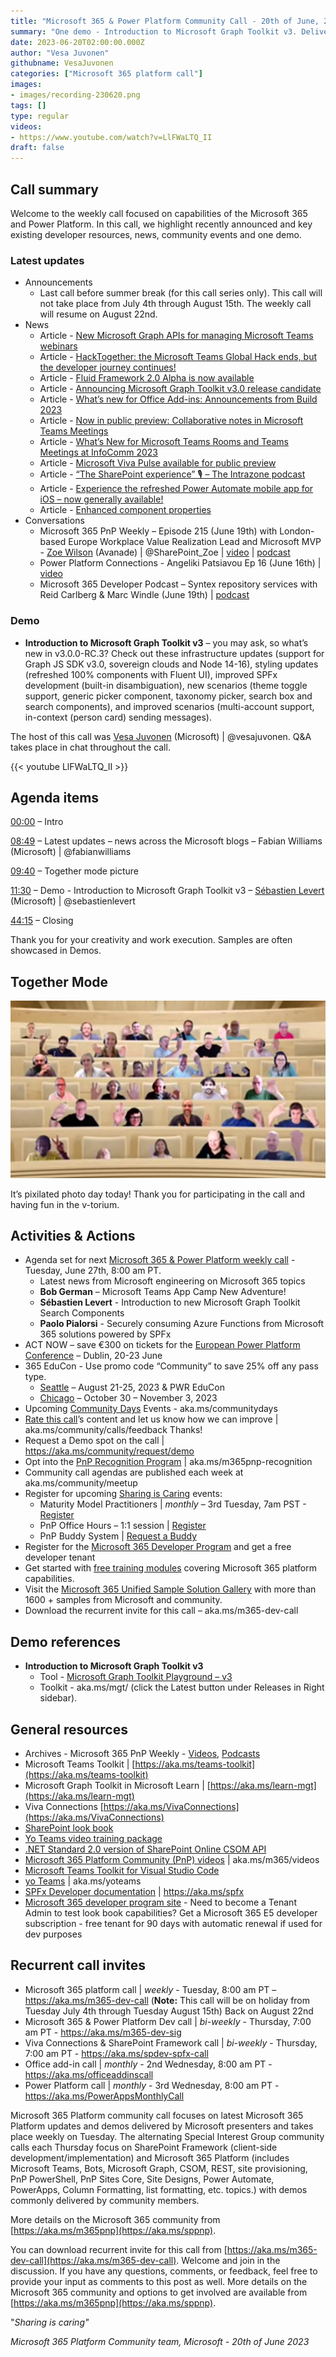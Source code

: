 ```yaml
---
title: "Microsoft 365 & Power Platform Community Call - 20th of June, 2023"  
summary: "One demo - Introduction to Microsoft Graph Toolkit v3. Delivered 11 articles and 3 conversations in last 7 days!"
date: 2023-06-20T02:00:00.000Z
author: "Vesa Juvonen"
githubname: VesaJuvonen
categories: ["Microsoft 365 platform call"]
images:
- images/recording-230620.png
tags: []
type: regular
videos:
- https://www.youtube.com/watch?v=LlFWaLTQ_II
draft: false
---
```


## Call summary

Welcome to the weekly call focused on capabilities of the Microsoft 365 and Power Platform.  In this call, we highlight recently announced and key existing developer resources, news, community events and one demo. 

### Latest updates

* Announcements
    * Last call before summer break (for this call series only). This call will not take place from July 4th through August 15th. The weekly call will resume on August 22nd.
* News
    * Article - [New Microsoft Graph APIs for managing Microsoft Teams webinars](https://devblogs.microsoft.com/microsoft365dev/new-microsoft-graph-apis-for-managing-microsoft-teams-webinars/)
    * Article - [HackTogether: the Microsoft Teams Global Hack ends, but the developer journey continues!](https://devblogs.microsoft.com/microsoft365dev/hacktogether-the-microsoft-teams-global-hack-ends-but-the-developer-journey-continues/)
    * Article - [Fluid Framework 2.0 Alpha is now available](https://devblogs.microsoft.com/microsoft365dev/fluid-framework-2-0-alpha-is-now-available/)
    * Article - [Announcing Microsoft Graph Toolkit v3.0 release candidate](https://devblogs.microsoft.com/microsoft365dev/announcing-microsoft-graph-toolkit-v3-0-release-candidate/)
    * Article - [What’s new for Office Add-ins: Announcements from Build 2023](https://devblogs.microsoft.com/microsoft365dev/whats-new-for-office-add-ins-announcements-from-build-2023/)
    * Article - [Now in public preview: Collaborative notes in Microsoft Teams Meetings](https://techcommunity.microsoft.com/t5/microsoft-teams-blog/now-in-public-preview-collaborative-notes-in-microsoft-teams/ba-p/3848533)
    * Article - [What’s New for Microsoft Teams Rooms and Teams Meetings at InfoComm 2023](https://techcommunity.microsoft.com/t5/microsoft-teams-blog/what-s-new-for-microsoft-teams-rooms-and-teams-meetings-at/ba-p/3843949)
    * Article - [Microsoft Viva Pulse available for public preview](https://techcommunity.microsoft.com/t5/microsoft-viva-blog/microsoft-viva-pulse-available-for-public-preview/ba-p/3838338)
    * Article - [“The SharePoint experience” 🎙 – The Intrazone podcast](https://techcommunity.microsoft.com/t5/microsoft-sharepoint-blog/the-sharepoint-experience-the-intrazone-podcast/ba-p/3848507)
    * Article - [Experience the refreshed Power Automate mobile app for iOS – now generally available!](https://powerautomate.microsoft.com/blog/experience-the-refreshed-power-automate-mobile-app-for-ios-now-generally-available/)
    * Article - [Enhanced component properties](https://powerapps.microsoft.com/blog/enhanced-component-properties/)
* Conversations
    * Microsoft 365 PnP Weekly – Episode 215 (June 19th) with London-based Europe Workplace Value Realization Lead and Microsoft MVP - [Zoe Wilson](https://twitter.com/SharePoint_Zoe) (Avanade) \| @SharePoint_Zoe \| [video](https://pnp.github.io/blog/microsoft-365-pnp-weekly/episode-215/) \| [podcast](https://www.podbean.com/eas/pb-x9kti-14397ae)
    * Power Platform Connections - Angeliki Patsiavou Ep 16 (June 16th) \| [video](https://www.youtube.com/watch?v=XZLOECXotPE)
    * Microsoft 365 Developer Podcast – Syntex repository services with Reid Carlberg & Marc Windle (June 19th) \| [podcast](https://m365devpodcast.com/e/syntex-repository-services-with-reid-carlberg-marc-windle/)

### Demo

* **Introduction to Microsoft Graph Toolkit v3** – you may ask, so what’s new in v3.0.0-RC.3? Check out these infrastructure updates (support for Graph JS SDK v3.0, sovereign clouds and Node 14-16), styling updates (refreshed 100% components with Fluent UI), improved SPFx development (built-in disambiguation), new scenarios (theme toggle support, generic picker component, taxonomy picker, search box and search components), and improved scenarios (multi-account support, in-context (person card) sending messages).

The host of this call was [Vesa Juvonen](http://twitter.com/vesajuvonen) (Microsoft) \| @vesajuvonen. Q&A takes place in chat throughout the call.

{{< youtube LlFWaLTQ_II >}}

## Agenda items

[00:00](https://youtu.be/LlFWaLTQ_II?t=0) – Intro

[08:49](https://youtu.be/LlFWaLTQ_II?t=529) – Latest updates – news across the Microsoft blogs – Fabian Williams (Microsoft) \| @fabianwilliams

[09:40](https://youtu.be/LlFWaLTQ_II?t=580) – Together mode picture

[11:30](https://youtu.be/LlFWaLTQ_II?t=690) – Demo - Introduction to Microsoft Graph Toolkit v3 – [Sébastien Levert](https://twitter.com/sebastienlevert) (Microsoft) \| @sebastienlevert

[44:15](https://youtu.be/LlFWaLTQ_II?t=2655) – Closing

Thank you for your creativity and work execution. Samples are often showcased in Demos.

## Together Mode

![together-2306020.png](images/together-230620.png)

It’s pixilated photo day today! Thank you for participating in the call and having fun in the v-torium.

## Activities & Actions

* Agenda set for next [Microsoft 365 & Power Platform weekly call](https://aka.ms/m365-dev-call) - Tuesday, June 27th, 8:00 am PT.
    * Latest news from Microsoft engineering on Microsoft 365 topics
    * **Bob German** – Microsoft Teams App Camp New Adventure!
    * **Sébastien Levert** - Introduction to new Microsoft Graph Toolkit Search Components
    * **Paolo Pialorsi** - Securely consuming Azure Functions from Microsoft 365 solutions powered by SPFx
* ACT NOW – save €300 on tickets for the [European Power Platform Conference](https://www.sharepointeurope.com/european-power-platform-conference) – Dublin, 20-23 June
* 365 EduCon - Use promo code “Community” to save 25% off any pass type.
    * [Seattle](http://www.365educon.com/seattle) – August 21-25, 2023 & PWR EduCon
    * [Chicago](http://www.365educon.com/chicago) – October 30 – November 3, 2023
* Upcoming [Community Days](https://communitydays.org/) Events - aka.ms/communitydays
* [Rate this call](https://forms.office.com/pages/responsepage.aspx?id=v4j5cvGGr0GRqy180BHbR02h_1H9_XFFp4etSzu5JxFUOEc5UkxDN0dGMUgyOTBDVklBREJPRVI1Qi4u)’s content and let us know how we can improve \| aka.ms/community/calls/feedback Thanks!
* Request a Demo spot on the call \| <https://aka.ms/community/request/demo>
* Opt into the [PnP Recognition Program](https://aka.ms/m365pnp-recognition) \| aka.ms/m365pnp-recognition
* Community call agendas are published each week at aka.ms/community/meetup
* Register for upcoming [Sharing is Caring](https://pnp.github.io/sharing-is-caring/) events:
    * Maturity Model Practitioners \| *monthly* – 3rd Tuesday, 7am PST - [Register](https://forms.office.com/Pages/ResponsePage.aspx?id=KtIy2vgLW0SOgZbwvQuRaXDXyCl9DkBHq4A2OG7uLpdUODY3NVRFQ0E4SFg5WlI1TU83WFJQRklZSy4u)
    * PnP Office Hours – 1:1 session \| [Register](https://outlook.office365.com/owa/calendar/PnPSharingisCaring@warner.digital/bookings/)
    * PnP Buddy System \| [Request a Buddy](https://forms.office.com/Pages/ResponsePage.aspx?id=KtIy2vgLW0SOgZbwvQuRaXDXyCl9DkBHq4A2OG7uLpdUMjRRUVg4NElZUUJLTEY1TVVSVDJFRFpLRS4u)
* Register for the [Microsoft 365 Developer Program](https://aka.ms/m365/devprogram) and get a free developer tenant
* Get started with [free training modules](https://aka.ms/m365/dev/learn) covering Microsoft 365 platform capabilities.
* Visit the [Microsoft 365 Unified Sample Solution Gallery](https://adoption.microsoft.com/sample-solution-gallery) with more than 1600 + samples from Microsoft and community.
* Download the recurrent invite for this call – aka.ms/m365-dev-call

## Demo references

* **Introduction to Microsoft Graph Toolkit v3**
    * Tool - [Microsoft Graph Toolkit Playground – v3](https://mgt.dev/next/v3/?path=/story/overview--page)
    * Toolkit - aka.ms/mgt/ (click the Latest button under Releases in Right sidebar).

## General resources

* Archives - Microsoft 365 PnP Weekly - [Videos](https://www.youtube.com/playlist?list=PLR9nK3mnD-OVYI-St_CBiFfuL4CZbBpkC), [Podcasts](https://pnpweekly.podbean.com/)
* Microsoft Teams Toolkit | [https://aka.ms/teams-toolkit](https://aka.ms/teams-toolkit)
* Microsoft Graph Toolkit in Microsoft Learn | [https://aka.ms/learn-mgt](https://aka.ms/learn-mgt)
* Viva Connections [https://aka.ms/VivaConnections](https://aka.ms/VivaConnections)
* [SharePoint look book](https://lookbook.microsoft.com/?WT.mc_id=m365-24198-cxa)
* [Yo Teams video training package](https://aka.ms/yoteams-training)
* [.NET Standard 2.0 version of SharePoint Online CSOM API](https://developer.microsoft.com/microsoft-365/blogs/net-standard-version-of-sharepoint-online-csom-apis?WT.mc_id=m365-24198-cxa)
* [Microsoft 365 Platform Community (PnP) videos](https://aka.ms/m365/videos) | aka.ms/m365/videos
* [Microsoft Teams Toolkit for Visual Studio Code](https://marketplace.visualstudio.com/items?itemName=TeamsDevApp.ms-teams-vscode-extension)
* [yo Teams](https://aka.ms/yoteams) | aka.ms/yoteams
* [SPFx Developer documentation](https://aka.ms/spfx) | <https://aka.ms/spfx>
* [Microsoft 365 developer program site](https://developer.microsoft.com/office/dev-program?WT.mc_id=m365-24198-cxa) - Need to become a Tenant Admin to test look book capabilities? Get a Microsoft 365 E5 developer subscription - free tenant for 90 days with automatic renewal if used for dev purposes

## Recurrent call invites

* Microsoft 365 platform call \| *weekly* - Tuesday, 8:00 am PT – <https://aka.ms/m365-dev-call> (**Note:** This call will be on holiday from Tuesday July 4th through Tuesday August 15th) Back on August 22nd
* Microsoft 365 & Power Platform Dev call \| *bi-weekly* - Thursday, 7:00 am PT - <https://aka.ms/m365-dev-sig>
* Viva Connections & SharePoint Framework call \| *bi-weekly* - Thursday, 7:00 am PT - <https://aka.ms/spdev-spfx-call>
* Office add-in call \| *monthly* - 2nd Wednesday, 8:00 am PT - <https://aka.ms/officeaddinscall>
* Power Platform call \| *monthly* - 3rd Wednesday, 8:00 am PT - <https://aka.ms/PowerAppsMonthlyCall>

Microsoft 365 Platform community call focuses on latest Microsoft 365 Platform updates and demos delivered by Microsoft presenters and takes place weekly on Tuesday.  The alternating Special Interest Group community calls each Thursday focus on SharePoint Framework (client-side development/implementation) and Microsoft 365 Platform (includes Microsoft Teams, Bots, Microsoft Graph, CSOM, REST, site provisioning, PnP PowerShell, PnP Sites Core, Site Designs, Power Automate, PowerApps, Column Formatting, list formatting, etc. topics.) with demos commonly delivered by community members.

More details on the Microsoft 365 community from [https://aka.ms/m365pnp](https://aka.ms/sppnp).

You can download recurrent invite for this call from [https://aka.ms/m365-dev-call](https://aka.ms/m365-dev-call).  Welcome and join in the discussion. If you have any questions, comments, or feedback, feel free to provide your input as comments to this post as well. More details on the Microsoft 365 community and options to get involved are available from [https://aka.ms/m365pnp](https://aka.ms/sppnp).


&quot;*Sharing is caring&quot;*

*Microsoft 365 Platform Community team, Microsoft - 20th of June 2023*
